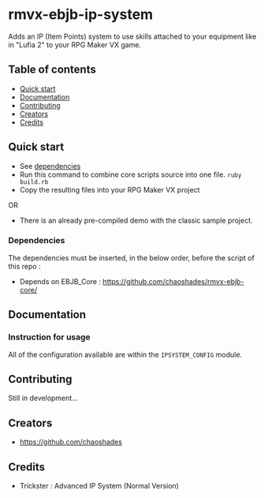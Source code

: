 # rmvx-ebjb-ip-system

Adds an IP (Item Points) system to use skills attached to your equipment like in "Lufia 2" to your RPG Maker VX game.

## Table of contents

- [Quick start](#quick-start)
- [Documentation](#documentation)
- [Contributing](#contributing)
- [Creators](#creators)
- [Credits](#credits)

## Quick start

- See [dependencies](#dependencies)
- Run this command to combine core scripts source into one file. `ruby build.rb`
- Copy the resulting files into your RPG Maker VX project 

OR

- There is an already pre-compiled demo with the classic sample project.

### Dependencies

The dependencies must be inserted, in the below order, before the script of this repo :

- Depends on EBJB_Core : <https://github.com/chaoshades/rmvx-ebjb-core/>

## Documentation

### Instruction for usage

All of the configuration available are within the `IPSYSTEM_CONFIG` module.

## Contributing

Still in development...

## Creators

- <https://github.com/chaoshades>

## Credits 

- Trickster : Advanced IP System (Normal Version)
